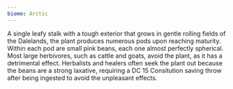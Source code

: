 ```yaml
---
biome: Arctic
---
```

A single leafy stalk with a tough exterior that grows in gentle rolling fields of the Dalelands, the plant produces numerous pods upon reaching maturity. Within each pod are small pink beans, each one almost perfectly spherical. Most large herbivores, such as cattle and goats, avoid the plant, as it has a detrimental effect. Herbalists and healers often seek the plant out because the beans are a strong laxative, requiring a DC 15 Consitution saving throw after being ingested to avoid the unpleasant effects. 

